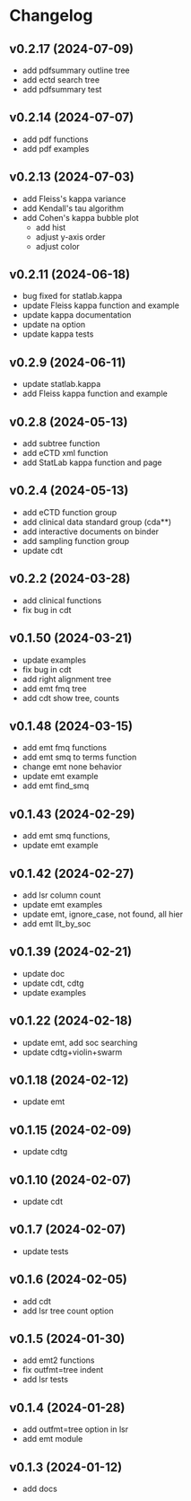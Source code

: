# Changelog

<!--next-version-placeholder-->
## v0.2.17 (2024-07-09)

- add pdfsummary outline tree
- add ectd search tree 
- add pdfsummary test

## v0.2.14 (2024-07-07)

- add pdf functions
- add pdf examples

## v0.2.13 (2024-07-03)

- add Fleiss's kappa variance
- add Kendall's tau algorithm
- add Cohen's kappa bubble plot
    - add hist
    - adjust y-axis order 
    - adjust color

## v0.2.11 (2024-06-18)

- bug fixed for statlab.kappa
- update Fleiss kappa function and example
- update kappa documentation
- update na option
- update kappa tests

## v0.2.9 (2024-06-11)

- update statlab.kappa
- add Fleiss kappa function and example

## v0.2.8 (2024-05-13)

- add subtree function
- add eCTD xml function
- add StatLab kappa function and page

## v0.2.4 (2024-05-13)

- add eCTD function group
- add clinical data standard group (cda**)
- add interactive documents on binder
- add sampling function group
- update cdt

## v0.2.2 (2024-03-28)

- add clinical functions
- fix bug in cdt

## v0.1.50 (2024-03-21)

- update examples
- fix bug in cdt
- add right alignment tree
- add emt fmq tree
- add cdt show tree, counts

## v0.1.48 (2024-03-15)

- add emt fmq functions
- add emt smq to terms function
- change emt none behavior
- update emt example
- add emt find_smq 

## v0.1.43 (2024-02-29)

- add emt smq functions, 
- update emt example 

## v0.1.42 (2024-02-27)

- add lsr column count
- update emt examples
- update emt, ignore_case, not found, all hier
- add emt llt_by_soc

## v0.1.39 (2024-02-21)

- update doc
- update cdt, cdtg
- update examples

## v0.1.22 (2024-02-18)

- update emt, add soc searching
- update cdtg+violin+swarm

## v0.1.18 (2024-02-12)

- update emt

## v0.1.15 (2024-02-09)

- update cdtg

## v0.1.10 (2024-02-07)

- update cdt

## v0.1.7 (2024-02-07)

- update tests

## v0.1.6 (2024-02-05)

- add cdt 
- add lsr tree count option

## v0.1.5 (2024-01-30)

- add emt2 functions
- fix outfmt=tree indent
- add lsr tests

## v0.1.4 (2024-01-28)

- add outfmt=tree option in lsr
- add emt module

## v0.1.3 (2024-01-12)

- add docs
